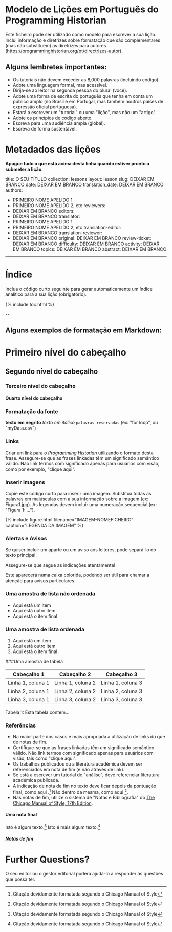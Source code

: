 # Modelo de Lições em Português do Programming Historian

Este ficheiro pode ser utilizado como modelo para escrever a sua lição. Inclui informação e diretrizes sobre formatação que são complementares (mas não substituem) as diretrizes para autores (https://programminghistorian.org/pt/directrizes-autor).

## Alguns lembretes importantes:

*	Os tutoriais não devem exceder as 8,000 palavras (incluindo código).
*	Adote uma linguagem formal, mas acessível.
*	Dirija-se ao leitor na segunda pessoa do plural (você).
*	Adote uma forma de escrita do português que tenha em conta um público amplo (no Brasil e em Portugal, mas também noutros países de expressão oficial portuguesa).
*	Estará a escrever um "tutorial" ou uma "lição", mas não um "artigo".
* Adote os princípios de código aberto.
* Escreva para uma audiência ampla (global).
* Escreva de forma sustentável.

# Metadados das lições

**Apague tudo o que está acima desta linha quando estiver pronto a submeter a lição**.

title: O SEU TÍTULO
collection: lessons
layout: lesson
slug: DEIXAR EM BRANCO
date: DEIXAR EM BRANCO
translation_date: DEIXAR EM BRANCO
authors:
- PRIMEIRO NOME APELIDO 1
- PRIMEIRO NOME APELIDO 2, etc
reviewers:
- DEIXAR EM BRANCO
editors:
- DEIXAR EM BRANCO
translator:
- PRIMEIRO NOME APELIDO 1
- PRIMEIRO NOME APELIDO 2, etc
translation-editor:
- DEIXAR EM BRANCO
translation-reviewer:
- DEIXAR EM BRANCO
original: DEIXAR EM BRANCO
review-ticket: DEIXAR EM BRANCO
difficulty: DEIXAR EM BRANCO
activity: DEIXAR EM BRANCO
topics: DEIXAR EM BRANCO
abstract: DEIXAR EM BRANCO
---

# Índice

Inclua o código curto seguinte para gerar automaticamente um índice analítico para a sua lição (obrigatório).

{% include toc.html %}

--

## Alguns exemplos de formatação em Markdown:

# Primeiro nível do cabeçalho
## Segundo nível do cabeçalho
### Terceiro nível do cabeçalho
#### Quarto nível do cabeçalho


### Formatação da fonte
**texto em negrito**
*texto em itálico*
`palavras reservadas` (ex: "for loop", ou  "myData.csv")

### Links

Criar [um link para o *Programming Historian*](https://programminghistorian.org/pt/) utilizando o formato desta frase. Assegure-se que as frases linkadas têm um significado semântico válido. Não link termos com significado apenas para usuários com visão, como por exemplo, "clique aqui".

### Inserir imagens

Copie este código curto para inserir uma imagem. Substitua todas as palavras em maiúsculas com a sua informação sobre a imagem (ex: Figura1.jpg). As legendas devem incluir uma numeração sequencial (ex: "Figura 1: ..."). 

{% include figure.html filename="IMAGEM-NOMEFICHEIRO" caption="LEGENDA DA IMAGEM" %}

### Alertas e Avisos

Se quiser incluir um aparte ou um aviso aos leitores, pode separá-lo do texto principal:

<div class="alert alert-warning">
 Assegure-se que segue as indicações atentamente!
</div>

Este aparecerá numa caixa colorida, podendo ser útil para chamar a atenção para avisos particulares. 

### Uma amostra de lista não ordenada

* Aqui está um item
* Aqui está outro item
* Aqui está o item final

### Uma amostra de lista ordenada

1. Aqui está um item
2. Aqui está outro item
3. Aqui está o item final

###Uma amostra de tabela

| Cabeçalho 1 | Cabeçalho 2 | Cabeçalho 3 |
| --------- | --------- | --------- |
| Linha 1, coluna 1 | Linha 1, coluna 2 | Linha 1, coluna 3|
| Linha 2, coluna 1 | Linha 2, coluna 2 | Linha 2, coluna 3|
| Linha 3, coluna 1 | Linha 3, coluna 2 | Linha 3, coluna 3|
Tabela 1: Esta tabela contem...

### Referências

*	Na maior parte dos casos é mais apropriada a utilização de links do que de notas de fim.
*	Certifique-se que as frases linkadas têm um significado semântico válido. Não link termos com significado apenas para usuários com visão, tais como "clique aqui". 
*	Os trabalhos publicados ou a literatura académica devem ser referenciados em nota de fim (e não através de link). 
*	Se está a escrever um tutorial de "análise", deve referenciar literatura académica publicada. 
*	A indicação de nota de fim no texto deve ficar depois da pontuação final, como aqui .[^1] Não dentro da mesma, como aqui [^1].
*	Nas notas de fim, utilize o sistema de "Notas e Bibliografia" do [The Chicago Manual of Style, 17th Edition](https://www.chicagomanualofstyle.org/tools_citationguide/citation-guide-1.html).

#### Uma nota final

Isto é algum texto.[^1]
Isto é mais algum texto.[^2]

##### Notas de fim
[^1]: Citação devidamente formatada segundo o Chicago Manual of Style
[^2]: Citação devidamente formatada segundo o Chicago Manual of Style


# Further Questions?

O seu editor ou o gestor editorial poderá ajudá-lo a responder às questões que possa ter. 

